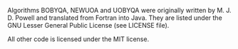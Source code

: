 Algorithms BOBYQA, NEWUOA and UOBYQA were originally written by M. J. D. Powell and translated from Fortran into Java. They are listed under the GNU Lesser General Public License (see LICENSE file).

All other code is licensed under the MIT license.
